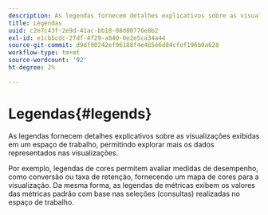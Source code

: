 ```yaml
---
description: As legendas fornecem detalhes explicativos sobre as visualizações exibidas em um espaço de trabalho, permitindo explorar mais os dados representados nas visualizações.
title: Legendas
uuid: c2e7c43f-2e9d-41ac-bb18-08d00776e8b2
exl-id: e1cb5cdc-27df-4f29-a840-0e2e5ca34a44
source-git-commit: d9df90242ef96188f4e4b5e6d04cfef196b0a628
workflow-type: tm+mt
source-wordcount: '92'
ht-degree: 2%

---
```


# Legendas{#legends}

As legendas fornecem detalhes explicativos sobre as visualizações exibidas em um espaço de trabalho, permitindo explorar mais os dados representados nas visualizações.

Por exemplo, legendas de cores permitem avaliar medidas de desempenho, como conversão ou taxa de retenção, fornecendo um mapa de cores para a visualização. Da mesma forma, as legendas de métricas exibem os valores das métricas padrão com base nas seleções (consultas) realizadas no espaço de trabalho.
